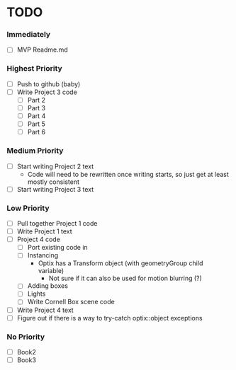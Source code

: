 # TODO #

### Immediately ###
- [ ] MVP Readme.md

### Highest Priority ###
- [ ] Push to github (baby)
- [ ] Write Project 3 code
  - [ ] Part 2
  - [ ] Part 3
  - [ ] Part 4
  - [ ] Part 5
  - [ ] Part 6

### Medium Priority ###
- [ ] Start writing Project 2 text
  - Code will need to be rewritten once writing starts, so just get at least mostly consistent
- [ ] Start writing Project 3 text

### Low Priority ###
- [ ] Pull together Project 1 code
- [ ] Write Project 1 text
- [ ] Project 4 code
  - [ ] Port existing code in
  - [ ] Instancing
    - Optix has a Transform object (with geometryGroup child variable)
      - Not sure if it can also be used for motion blurring (?)
  - [ ] Adding boxes
  - [ ] Lights
  - [ ] Write Cornell Box scene code
- [ ] Write Project 4 text
- [ ] Figure out if there is a way to try-catch optix::object exceptions 

### No Priority ###
- [ ] Book2
- [ ] Book3